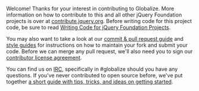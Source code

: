 Welcome! Thanks for your interest in contributing to Globalize. More information on how to contribute to this and all other jQuery Foundation projects is over at [contribute.jquery.org](http://contribute.jquery.org). Before writing code for this project code, be sure to read [Writing Code for jQuery Foundation Projects](http://contribute.jquery.org/code/).

You may also want to take a look at our [commit & pull request guide](http://contribute.jquery.org/commits-and-pull-requests/) and [style guides](http://contribute.jquery.org/style-guide/) for instructions on how to maintain your fork and submit your code. Before we can merge any pull request, we'll also need you to sign our [contributor license agreement](http://contribute.jquery.org/cla).

You can find us on [IRC](http://irc.jquery.org), specifically in #globalize should you have any questions. If you've never contributed to open source before, we've put together [a short guide with tips, tricks, and ideas on getting started](http://contribute.jquery.org/open-source/).
